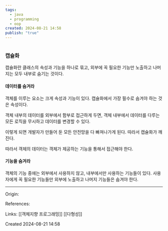 ```yaml
---
tags:
  - java
  - programming
  - oop
created: 2024-08-21 14:58
publish: "true"
---
```

```table-of-contents
```

### 캡슐화
캡슐화란 클래스의 속성과 기능을 하나로 묶고, 외부에 꼭 필요한 기능만 노출하고 나머지는 모두 내부로 숨기는 것이다.

#### 데이터를 숨겨라
객체를 이루는 요소는 크게 속성과 기능이 있다. 캡슐화에서 가장 필수로 숨겨야 하는 것은 속성이다.

객체 내부의 데이터를 외부에서 함부로 접근하게 두면, 객체 내부에서 데이터를 다루는 모든 로직을 무시하고 데이터를 변경할 수 있다.

이렇게 되면 개발자가 만들어 둔 모든 안전망을 다 빠져나가게 된다. 따라서 캡슐화가 깨진다.

따라서 객체의 데이터는 객체가 제공하는 기능을 통해서 접근해야 한다.

#### 기능을 숨겨라
객체의 기능 중에는 외부에서 사용하지 않고, 내부에서만 사용하는 기능들이 있다. 사용자에게 꼭 필요한 기능들만 외부에 노출하고 나머지 기능들은 숨겨야 한다.

---
Origin: 

References: 

Links: [[객체지향 프로그래밍]] [[다형성]]

Created 2024-08-21 14:58